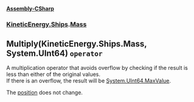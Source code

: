 #### [Assembly-CSharp](./Assembly-CSharp.md 'Assembly-CSharp')
### [KineticEnergy.Ships](./Assembly-CSharp.md#KineticEnergy-Ships 'KineticEnergy.Ships').[Mass](./KineticEnergy-Ships-Mass.md 'KineticEnergy.Ships.Mass')
## Multiply(KineticEnergy.Ships.Mass, System.UInt64) `operator`
A multiplication operator that avoids overflow by checking if the result is less than either of the original values.  
            If there is an overflow, the result will be [System.UInt64.MaxValue](https://docs.microsoft.com/en-us/dotnet/api/System.UInt64.MaxValue 'System.UInt64.MaxValue').  
            



The [position](./KineticEnergy-Ships-Mass-position.md 'KineticEnergy.Ships.Mass.position') does not change.
